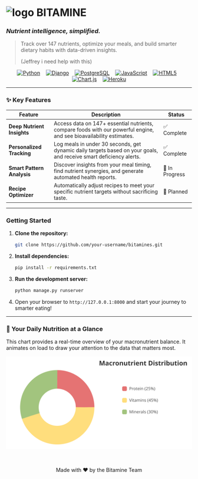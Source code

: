 # <img src="bitamin_icon_transparent.png" width="auto" alt="logo"> BITAMINE
### *Nutrient intelligence, simplified.*
> Track over 147 nutrients, optimize your meals, and build smarter dietary habits with data-driven insights.
>
> (Jeffrey i need help with this)

<div align="center">

[![Python](https://img.shields.io/badge/Python-3776AB?style=for-the-badge&logo=python&logoColor=white)](https://www.python.org/)   
[![Django](https://img.shields.io/badge/Django-092E20?style=for-the-badge&logo=django&logoColor=white)](https://www.djangoproject.com/)   
[![PostgreSQL](https://img.shields.io/badge/PostgreSQL-4169E1?style=for-the-badge&logo=postgresql&logoColor=white)](https://www.postgresql.org/)   
[![JavaScript](https://img.shields.io/badge/JavaScript-F7DF1E?style=for-the-badge&logo=javascript&logoColor=black)](https://developer.mozilla.org/en-US/docs/Web/JavaScript)   
[![HTML5](https://img.shields.io/badge/HTML5-E34F26?style=for-the-badge&logo=html5&logoColor=white)](https://developer.mozilla.org/en-US/docs/Web/Guide/HTML/HTML5)   
[![Chart.js](https://img.shields.io/badge/Chart.js-FF6384?style=for-the-badge&logo=chartdotjs&logoColor=white)](https://www.chartjs.org/)   
[![Heroku](https://img.shields.io/badge/Heroku-430098?style=for-the-badge&logo=heroku&logoColor=white)](https://www.heroku.com/)

</div>

---

### ✨ Key Features

| Feature                 | Description                                                                                             | Status      |
| ----------------------- | ------------------------------------------------------------------------------------------------------- | ----------- |
|  **Deep Nutrient Insights** | Access data on 147+ essential nutrients, compare foods with our powerful engine, and see bioavailability estimates. | ✅ Complete |
|  **Personalized Tracking**  | Log meals in under 30 seconds, get dynamic daily targets based on your goals, and receive smart deficiency alerts. | ✅ Complete |
|  **Smart Pattern Analysis**  | Discover insights from your meal timing, find nutrient synergies, and generate automated health reports.        | 🚧 In Progress |
|  **Recipe Optimizer**      | Automatically adjust recipes to meet your specific nutrient targets without sacrificing taste.                | 📅 Planned   |

---

###  Getting Started

1.  **Clone the repository:**
    ```bash
    git clone https://github.com/your-username/bitamines.git
    ```
2.  **Install dependencies:**
    ```bash
    pip install -r requirements.txt
    ```
3.  **Run the development server:**
    ```bash
    python manage.py runserver
    ```
4.  Open your browser to `http://127.0.0.1:8000` and start your journey to smarter eating!

---

### 🌱 Your Daily Nutrition at a Glance

This chart provides a real-time overview of your macronutrient balance. It animates on load to draw your attention to the data that matters most.

<p align="center">
  <img src="animated-chart.svg" alt="Animated Macronutrient Chart" width="800"/>
</p>

<br>

<p align="center">
  Made with ❤️ by the Bitamine Team
</p>










